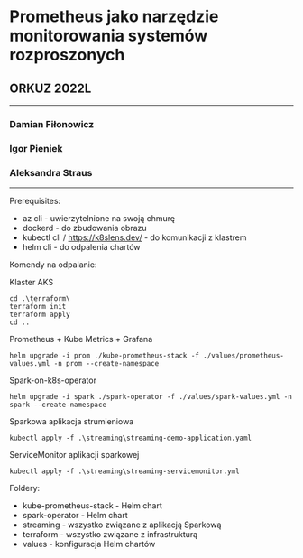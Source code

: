 # Prometheus jako narzędzie monitorowania systemów rozproszonych

## ORKUZ 2022L

---

### Damian Fiłonowicz

### Igor Pieniek

### Aleksandra Straus

---

Prerequisites:

- az cli - uwierzytelnione na swoją chmurę
- dockerd - do zbudowania obrazu
- kubectl cli / https://k8slens.dev/ - do komunikacji z klastrem
- helm cli - do odpalenia chartów

Komendy na odpalanie:

Klaster AKS

```
cd .\terraform\
terraform init
terraform apply
cd ..
```

Prometheus + Kube Metrics + Grafana

```
helm upgrade -i prom ./kube-prometheus-stack -f ./values/prometheus-values.yml -n prom --create-namespace
```

Spark-on-k8s-operator

```
helm upgrade -i spark ./spark-operator -f ./values/spark-values.yml -n spark --create-namespace
```

Sparkowa aplikacja strumieniowa

```
kubectl apply -f .\streaming\streaming-demo-application.yaml
```

ServiceMonitor aplikacji sparkowej

```
kubectl apply -f .\streaming\streaming-servicemonitor.yml   
```

Foldery:

- kube-prometheus-stack - Helm chart
- spark-operator - Helm chart
- streaming - wszystko związane z aplikacją Sparkową
- terraform - wszystko związane z infrastrukturą
- values - konfiguracja Helm chartów
